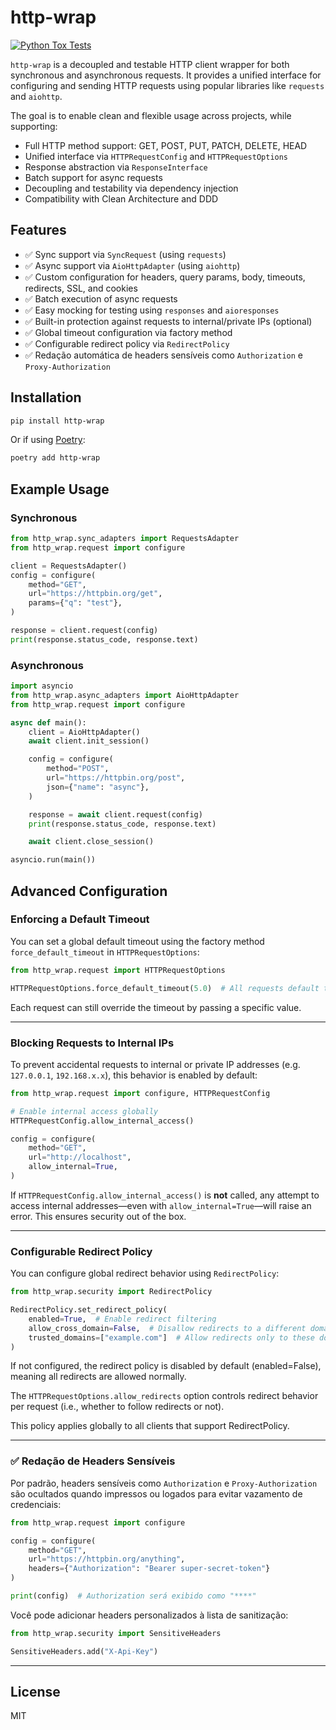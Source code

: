 # http-wrap

[![Python Tox Tests](https://github.com/bellirodrigo2/http_wrap/actions/workflows/tox.yml/badge.svg)](https://github.com/bellirodrigo2/http_wrap/actions/workflows/tox.yml)

`http-wrap` is a decoupled and testable HTTP client wrapper for both synchronous and asynchronous requests. It provides a unified interface for configuring and sending HTTP requests using popular libraries like `requests` and `aiohttp`.

The goal is to enable clean and flexible usage across projects, while supporting:
- Full HTTP method support: GET, POST, PUT, PATCH, DELETE, HEAD
- Unified interface via `HTTPRequestConfig` and `HTTPRequestOptions`
- Response abstraction via `ResponseInterface`
- Batch support for async requests
- Decoupling and testability via dependency injection
- Compatibility with Clean Architecture and DDD

## Features

- ✅ Sync support via `SyncRequest` (using `requests`)
- ✅ Async support via `AioHttpAdapter` (using `aiohttp`)
- ✅ Custom configuration for headers, query params, body, timeouts, redirects, SSL, and cookies
- ✅ Batch execution of async requests
- ✅ Easy mocking for testing using `responses` and `aioresponses`
- ✅ Built-in protection against requests to internal/private IPs (optional)
- ✅ Global timeout configuration via factory method
- ✅ Configurable redirect policy via `RedirectPolicy`
- ✅ Redação automática de headers sensíveis como `Authorization` e `Proxy-Authorization`

## Installation

```bash
pip install http-wrap
```

Or if using [Poetry](https://python-poetry.org/):

```bash
poetry add http-wrap
```

## Example Usage

### Synchronous

```python
from http_wrap.sync_adapters import RequestsAdapter
from http_wrap.request import configure

client = RequestsAdapter()
config = configure(
    method="GET",
    url="https://httpbin.org/get",
    params={"q": "test"},
)

response = client.request(config)
print(response.status_code, response.text)
```

### Asynchronous

```python
import asyncio
from http_wrap.async_adapters import AioHttpAdapter
from http_wrap.request import configure

async def main():
    client = AioHttpAdapter()
    await client.init_session()

    config = configure(
        method="POST",
        url="https://httpbin.org/post",
        json={"name": "async"},
    )

    response = await client.request(config)
    print(response.status_code, response.text)

    await client.close_session()

asyncio.run(main())
```

## Advanced Configuration

### Enforcing a Default Timeout

You can set a global default timeout using the factory method `force_default_timeout` in `HTTPRequestOptions`:

```python
from http_wrap.request import HTTPRequestOptions

HTTPRequestOptions.force_default_timeout(5.0)  # All requests default to 5 seconds unless explicitly set
```

Each request can still override the timeout by passing a specific value.

---

### Blocking Requests to Internal IPs

To prevent accidental requests to internal or private IP addresses (e.g. `127.0.0.1`, `192.168.x.x`), this behavior is enabled by default:

```python
from http_wrap.request import configure, HTTPRequestConfig

# Enable internal access globally
HTTPRequestConfig.allow_internal_access()

config = configure(
    method="GET",
    url="http://localhost",
    allow_internal=True,
)
```

If `HTTPRequestConfig.allow_internal_access()` is **not** called, any attempt to access internal addresses—even with `allow_internal=True`—will raise an error. This ensures security out of the box.

---

### Configurable Redirect Policy

You can configure global redirect behavior using `RedirectPolicy`:

```python
from http_wrap.security import RedirectPolicy

RedirectPolicy.set_redirect_policy(
    enabled=True,  # Enable redirect filtering
    allow_cross_domain=False,  # Disallow redirects to a different domain
    trusted_domains=["example.com"]  # Allow redirects only to these domains
)
```
If not configured, the redirect policy is disabled by default (enabled=False), meaning all redirects are allowed normally.

The `HTTPRequestOptions.allow_redirects` option controls redirect behavior per request (i.e., whether to follow redirects or not).

This policy applies globally to all clients that support RedirectPolicy.

---

### ✅ Redação de Headers Sensíveis

Por padrão, headers sensíveis como `Authorization` e `Proxy-Authorization` são ocultados quando impressos ou logados para evitar vazamento de credenciais:

```python
from http_wrap.request import configure

config = configure(
    method="GET",
    url="https://httpbin.org/anything",
    headers={"Authorization": "Bearer super-secret-token"}
)

print(config)  # Authorization será exibido como "****"
```

Você pode adicionar headers personalizados à lista de sanitização:

```python
from http_wrap.security import SensitiveHeaders

SensitiveHeaders.add("X-Api-Key")
```

---

## License

MIT

